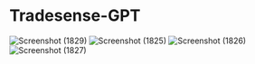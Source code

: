 # Tradesense-GPT
![Screenshot (1829)](https://github.com/Durgesh13kesharwani/Tradesense-GPT/assets/147710997/ac10eca5-8899-4aa6-b787-92abb85d15c6)
![Screenshot (1825)](https://github.com/Durgesh13kesharwani/Tradesense-GPT/assets/147710997/0f3f0a24-80b3-46cc-9f4c-2d1f560f5102)
![Screenshot (1826)](https://github.com/Durgesh13kesharwani/Tradesense-GPT/assets/147710997/312656a9-6d31-4edd-bedd-fd9832cdf95f)
![Screenshot (1827)](https://github.com/Durgesh13kesharwani/Tradesense-GPT/assets/147710997/e8822823-5bd7-43a8-82d0-807e37034539)
